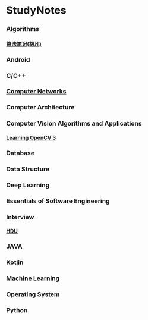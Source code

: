 # StudyNotes

### Algorithms

#### [算法笔记(胡凡)]()

### Android

### C/C++

### [Computer Networks](https://github.com/Lsyhprum/StudyNotes/tree/master/Computer%20Network)

### Computer Architecture

### Computer Vision Algorithms and Applications

#### [Learning OpenCV 3]()

### Database

### Data Structure

### Deep Learning

### Essentials of Software Engineering

### Interview

#### [HDU](https://github.com/Lsyhprum/StudyNotes/tree/master/%E6%9D%AD%E7%94%B5%E7%AC%94%E8%AF%95)

### JAVA

### Kotlin

### Machine Learning

### Operating System

### Python









